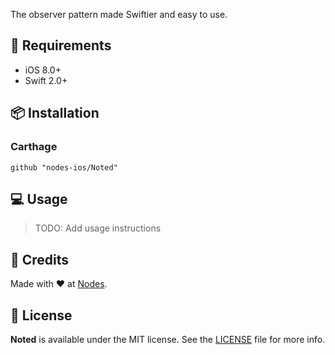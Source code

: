 The observer pattern made Swiftier and easy to use.

## 📝 Requirements

* iOS 8.0+
* Swift 2.0+

## 📦 Installation

### Carthage
~~~
github "nodes-ios/Noted"
~~~

## 💻 Usage

> TODO: Add usage instructions

## 👥 Credits
Made with ❤️ at [Nodes](http://nodesagency.com).

## 📄 License
**Noted** is available under the MIT license. See the [LICENSE](https://github.com/nodes-ios/Noted/blob/master/LICENSE) file for more info.
